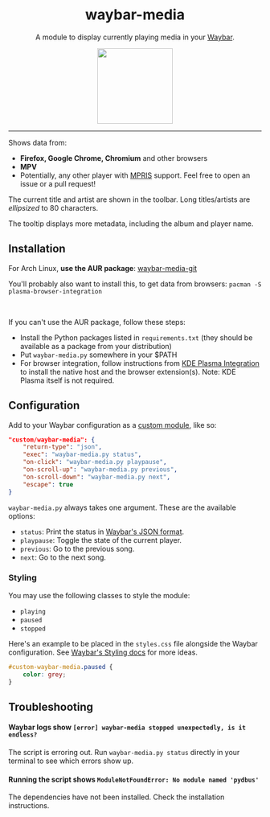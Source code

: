 <h1 align="center">waybar-media</h1>

<p align="center">
A module to display currently playing media in your <a href="https://github.com/Alexays/Waybar">Waybar</a>.
</p>

<p align="center">
<img src="https://github.com/user-attachments/assets/7fd2caa3-d566-40eb-b8a1-1f87a24ac795" height="150">
</p>

---

Shows data from:

* **Firefox, Google Chrome, Chromium** and other browsers
* **MPV**
* Potentially, any other player with [MPRIS](https://www.freedesktop.org/wiki/Specifications/mpris-spec/) support. Feel free to open an issue or a pull request!

The current title and artist are shown in the toolbar. Long titles/artists are _ellipsized_ to 80 characters.

The tooltip displays more metadata, including the album and player name.


## Installation

For Arch Linux, **use the AUR package**: [waybar-media-git](https://aur.archlinux.org/packages/waybar-media-git)

You'll probably also want to install this, to get data from browsers: `pacman -S plasma-browser-integration`

<br/>

If you can't use the AUR package, follow these steps:

- Install the Python packages listed in `requirements.txt` (they should be available as a package from your distribution)
- Put `waybar-media.py` somewhere in your $PATH
- For browser integration, follow instructions from [KDE Plasma Integration](https://community.kde.org/Plasma/Browser_Integration) to install the native host and the browser extension(s). Note: KDE Plasma itself is not required.


## Configuration

Add to your Waybar configuration as a [custom module](https://github.com/Alexays/Waybar/wiki/Module:-Custom), like so:

```json
"custom/waybar-media": {
    "return-type": "json",
    "exec": "waybar-media.py status",
    "on-click": "waybar-media.py playpause",
    "on-scroll-up": "waybar-media.py previous",
    "on-scroll-down": "waybar-media.py next",
    "escape": true
}
```

`waybar-media.py` always takes one argument. These are the available options:

* `status`: Print the status in [Waybar's JSON format](https://github.com/Alexays/Waybar/wiki/Module:-Custom#module-custom-config-return-type).
* `playpause`: Toggle the state of the current player.
* `previous`: Go to the previous song.
* `next`: Go to the next song.

### Styling

You may use the following classes to style the module:

* `playing`
* `paused`
* `stopped`

Here's an example to be placed in the `styles.css` file alongside the Waybar configuration. See [Waybar's Styling docs](https://github.com/Alexays/Waybar/wiki/Styling) for more ideas.

```css
#custom-waybar-media.paused {
    color: grey;
}
```

## Troubleshooting

#### Waybar logs show `[error] waybar-media stopped unexpectedly, is it endless?`

The script is erroring out. Run `waybar-media.py status` directly in your terminal to see which errors show up.

#### Running the script shows `ModuleNotFoundError: No module named 'pydbus'`

The dependencies have not been installed. Check the installation instructions.
